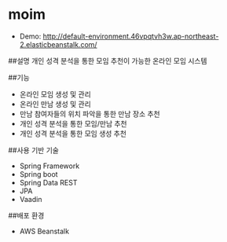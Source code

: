 # moim
- Demo: http://default-environment.46vpqtvh3w.ap-northeast-2.elasticbeanstalk.com/

##설명
개인 성격 분석을 통한 모임 추천이 가능한 온라인 모임 시스템

##기능
- 온라인 모임 생성 및 관리
- 온라인 만남 생성 및 관리
- 만남 참여자들의 위치 파악을 통한 만남 장소 추천
- 개인 성격 분석을 통한 모임/만남 추천
- 개인 성격 분석을 통한 모임 생성 추천


##사용 기반 기술
- Spring Framework
- Spring boot
- Spring Data REST
- JPA
- Vaadin

##배포 환경
- AWS Beanstalk
